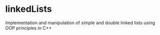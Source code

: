 # linkedLists
Implementation and manipulation of simple and double linked lists using OOP principles in C++
